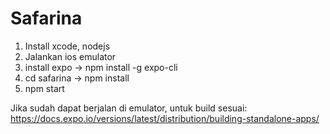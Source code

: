 # Safarina
1. Install xcode, nodejs
2. Jalankan ios emulator
3. install expo -> npm install -g expo-cli
4. cd safarina -> npm install
5. npm start

Jika sudah dapat berjalan di emulator, untuk build sesuai: https://docs.expo.io/versions/latest/distribution/building-standalone-apps/